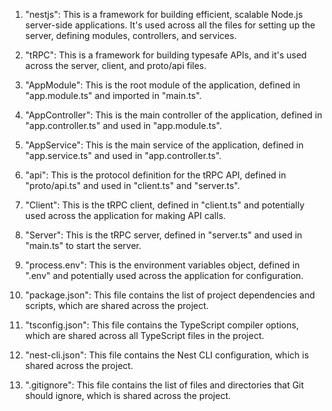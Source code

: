1. "nestjs": This is a framework for building efficient, scalable Node.js server-side applications. It's used across all the files for setting up the server, defining modules, controllers, and services.

2. "tRPC": This is a framework for building typesafe APIs, and it's used across the server, client, and proto/api files.

3. "AppModule": This is the root module of the application, defined in "app.module.ts" and imported in "main.ts".

4. "AppController": This is the main controller of the application, defined in "app.controller.ts" and used in "app.module.ts".

5. "AppService": This is the main service of the application, defined in "app.service.ts" and used in "app.controller.ts".

6. "api": This is the protocol definition for the tRPC API, defined in "proto/api.ts" and used in "client.ts" and "server.ts".

7. "Client": This is the tRPC client, defined in "client.ts" and potentially used across the application for making API calls.

8. "Server": This is the tRPC server, defined in "server.ts" and used in "main.ts" to start the server.

9. "process.env": This is the environment variables object, defined in ".env" and potentially used across the application for configuration.

10. "package.json": This file contains the list of project dependencies and scripts, which are shared across the project.

11. "tsconfig.json": This file contains the TypeScript compiler options, which are shared across all TypeScript files in the project.

12. "nest-cli.json": This file contains the Nest CLI configuration, which is shared across the project.

13. ".gitignore": This file contains the list of files and directories that Git should ignore, which is shared across the project.